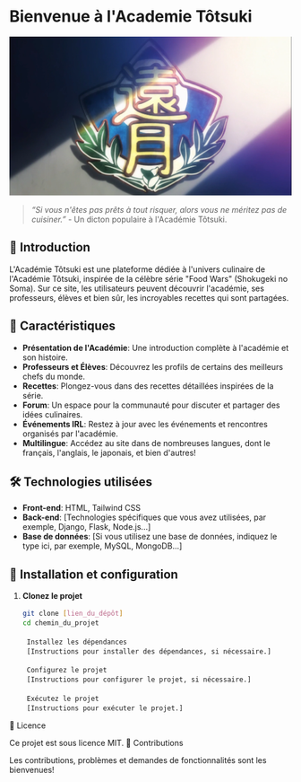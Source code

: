 # Bienvenue à l'Academie Tôtsuki

![](public/img/readme/Totsuki_logo.webp)

> *“Si vous n'êtes pas prêts à tout risquer, alors vous ne méritez pas de cuisiner.”* - Un dicton populaire à l'Académie Tôtsuki.

## 🍱 Introduction

L'Académie Tôtsuki est une plateforme dédiée à l'univers culinaire de l'Académie Tôtsuki, inspirée de la célèbre série "Food Wars" (Shokugeki no Soma). Sur ce site, les utilisateurs peuvent découvrir l'académie, ses professeurs, élèves et bien sûr, les incroyables recettes qui sont partagées.

## 🚀 Caractéristiques

- **Présentation de l'Académie**: Une introduction complète à l'académie et son histoire.
- **Professeurs et Élèves**: Découvrez les profils de certains des meilleurs chefs du monde.
- **Recettes**: Plongez-vous dans des recettes détaillées inspirées de la série.
- **Forum**: Un espace pour la communauté pour discuter et partager des idées culinaires.
- **Événements IRL**: Restez à jour avec les événements et rencontres organisés par l'académie.
- **Multilingue**: Accédez au site dans de nombreuses langues, dont le français, l'anglais, le japonais, et bien d'autres!

## 🛠 Technologies utilisées

- **Front-end**: HTML, Tailwind CSS
- **Back-end**: [Technologies spécifiques que vous avez utilisées, par exemple, Django, Flask, Node.js...]
- **Base de données**: [Si vous utilisez une base de données, indiquez le type ici, par exemple, MySQL, MongoDB...]

## 💼 Installation et configuration

1. **Clonez le projet**
   ```bash
   git clone [lien_du_dépôt]
   cd chemin_du_projet

    Installez les dépendances
    [Instructions pour installer des dépendances, si nécessaire.]

    Configurez le projet
    [Instructions pour configurer le projet, si nécessaire.]

    Exécutez le projet
    [Instructions pour exécuter le projet.]

📝 Licence

Ce projet est sous licence MIT.
🤝 Contributions

Les contributions, problèmes et demandes de fonctionnalités sont les bienvenues!
